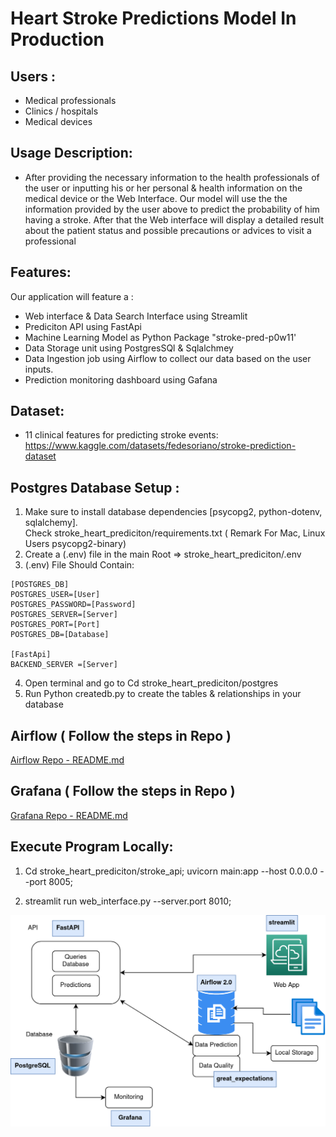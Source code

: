 # Heart Stroke Predictions Model In Production

## Users :
* Medical professionals
* Clinics / hospitals
* Medical devices

## Usage Description:

* After providing the necessary information to the health professionals of the user or inputting his or her personal & health information on the medical device or the Web Interface.
Our model will use the the information provided by the user above to predict the probability of him having a stroke. 
After that the Web interface will display a detailed result about the patient status and possible precautions or advices to visit a professional

## Features:
Our application will feature a :
* Web interface & Data Search Interface using Streamlit
* Prediciton API using FastApi
* Machine Learning Model as Python Package "stroke-pred-p0w11'
* Data Storage unit using PostgresSQl & Sqlalchmey
* Data Ingestion job using Airflow to collect our data based on the user inputs.
* Prediction monitoring dashboard using Gafana

## Dataset: 
* 11 clinical features for predicting stroke events:
https://www.kaggle.com/datasets/fedesoriano/stroke-prediction-dataset

## Postgres Database Setup :

1. Make sure to install database dependencies [psycopg2, python-dotenv, sqlalchemy]. <br />
Check stroke_heart_prediciton/requirements.txt ( Remark For Mac, Linux Users psycopg2-binary)
3. Create a (.env) file in the main Root =>  stroke_heart_prediciton/.env
4. (.env) File Should Contain:
```
[POSTGRES_DB]
POSTGRES_USER=[User]
POSTGRES_PASSWORD=[Password]
POSTGRES_SERVER=[Server]
POSTGRES_PORT=[Port]
POSTGRES_DB=[Database]

[FastApi]
BACKEND_SERVER =[Server]

```
4. Open terminal and go to Cd stroke_heart_prediciton/postgres 
5. Run Python createdb.py to create the tables & relationships in your database

## Airflow ( Follow the steps in Repo )
[Airflow Repo - README.md](https://github.com/Isaacgv/stroke_prediction_airflow#readme)

## Grafana ( Follow the steps in Repo )
[Grafana Repo - README.md](https://github.com/Patrick844/grafana-heroku#readme)

## Execute Program Locally:

1. Cd stroke_heart_prediciton/stroke_api; uvicorn  main:app --host 0.0.0.0 --port 8005;

2. streamlit run web_interface.py --server.port 8010;


![Screenshot 2022-04-27 at 6 56 27 PM](DSP.drawio.png)
